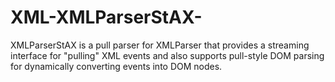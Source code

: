 # XML-XMLParserStAX-
XMLParserStAX is a pull parser for XMLParser that provides a streaming interface for "pulling" XML events and also supports pull-style DOM parsing for dynamically converting events into DOM nodes.
